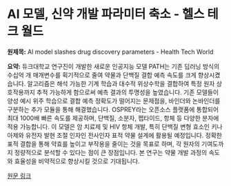 # AI 모델, 신약 개발 파라미터 축소 - 헬스 테크 월드

**원제목:** AI model slashes drug discovery parameters - Health Tech World

**요약:** 듀크대학교 연구진이 개발한 새로운 인공지능 모델 PATH는 기존 딥러닝 방식의 수십억 개 매개변수를 획기적으로 줄여 약물과 단백질 결합 예측 속도를 크게 향상시켰습니다.  알고리즘은 해석 가능한 기계 학습과 대수적 위상수학을 결합하여 특정 원자 상호작용까지 추적 가능하게 함으로써 예측 결과의 투명성을 높였습니다.  기존 모델들이 양성 예시 위주 학습으로 결합 예측 정확도가 떨어지는 문제점을, 바인더와 논바인더를 구분하는 추가 모듈을 통해 해결했습니다.  OSPREY라는 오픈소스 플랫폼에 통합되어 최대 1000배 빠른 속도를 제공하며,  단백질, 소분자, 펩타이드, 항체 등 다양한 분자에 적용 가능합니다.  이 모델은 암 치료제 및 HIV 항체 개발, 특히 단백질 변형 효소인 키나아제와 유전자 발현 조절 인자인 전사인자 표적 약물 설계에 활용될 예정입니다.  정확한 표적 결합을 통해 약효를 높이고 부작용을 줄이는 것을 목표로 하며,  각 원자의 기여도까지 정량적으로 분석할 수 있다는 점이 큰 장점입니다.  본 연구는 약물 개발 과정의 속도와 효율성을 비약적으로 향상시킬 것으로 기대됩니다.

[원문 링크](https://www.htworld.co.uk/news/research-news/ai-model-slashes-drug-discovery-parameters-ddev25/)
